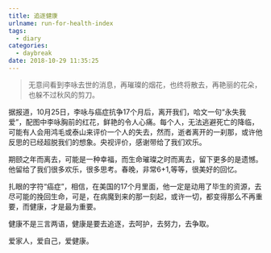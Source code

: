 ```yaml
---
title: 追逐健康
urlname: run-for-health-index
tags:
  - diary
categories:
  - daybreak
date: 2018-10-29 11:35:25
---
```

<!-- Hexo daybreak git vb.net 健康 博客设置 网络日志 软件列表 魔法书签 -->
<!--![图]() -->
<!--[]() -->

> 无意间看到李咏去世的消息，再璀璨的烟花，也终将散去，再艳丽的花朵，也躲不过秋风的剪刀。

<!-- more -->

据报道，10月25日，李咏与癌症抗争17个月后，离开我们，哈文一句“永失我爱”，配图中李咏胸前的红花，鲜艳的令人心痛。每个人，无法逃避死亡的降临，可能有人会用鸿毛或泰山来评价一个人的失去，然而，逝者离开的一刹那，或许他反思的已经超脱我们的想象。央视评价，感谢带给了我们欢乐。

期颐之年而离去，可能是一种幸福，而生命璀璨之时而离去，留下更多的是遗憾。他留给了我们很多欢乐，很多思考。春晚，非常6+1,等等，很美好的回忆。

扎眼的字符“癌症”，相信，在美国的17个月里面，他一定是动用了毕生的资源，去尽可能的挽回生命，可是，在病魔到来的那一刻起，或许一切，都变得那么不再重要，而健康，才是最为重要。

健康不是三言两语，健康是要去追逐，去呵护，去努力，去争取。

爱家人，爱自己，爱健康。


